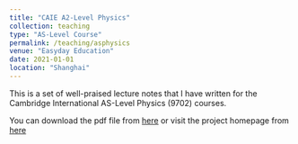 ```yaml
---
title: "CAIE A2-Level Physics"
collection: teaching
type: "AS-Level Course"
permalink: /teaching/asphysics
venue: "Easyday Education"
date: 2021-01-01
location: "Shanghai"
---
```


This is a set of well-praised lecture notes that I have written for the Cambridge International AS-Level Physics (9702) courses.

You can download the pdf file from [here](https://github.com/yuhao-yang-cy/asphysics/blob/master/asphysics.pdf) or visit the project homepage from [here](https://github.com/yuhao-yang-cy/asphysics)
